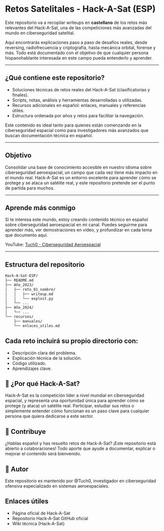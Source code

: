 # Retos Satelitales - Hack-A-Sat (ESP)

Este repositorio va a recopilar writeups en **castellano** de los retos más relevantes del Hack-A-Sat, una de las competiciones más avanzadas del mundo en ciberseguridad satelital.

Aquí encontrarás explicaciones paso a paso de desafíos reales, desde reversing, radiofrecuencia y criptografía, hasta mecánica orbital, forense y más. Todo está documentado con el objetivo de que cualquier persona hispanohablante interesada en este campo pueda entenderlo y aprender.

---

## ¿Qué contiene este repositorio?

- Soluciones técnicas de retos reales del Hack-A-Sat (clasificatorias y finales).
- Scripts, notas, análisis y herramientas desarrolladas o utilizadas.
- Recursos adicionales en español: enlaces, manuales y referencias útiles.
- Estructura ordenada por años y retos para facilitar la navegación.

Este contenido es ideal tanto para quienes están comenzando en la ciberseguridad espacial como para investigadores más avanzados que buscan documentación técnica en español.

---

## Objetivo

Consolidar una base de conocimiento accesible en nuestro idioma sobre ciberseguridad aeroespacial, un campo que cada vez tiene más impacto en el mundo real. Hack-A-Sat es un entorno excelente para aprender cómo se protege y se ataca un satélite real, y este repositorio pretende ser el punto de partida para muchos.

---

## Aprende más conmigo

Si te interesa este mundo, estoy creando contenido técnico en español sobre ciberseguridad aeroespacial en mi canal. Puedes seguirme para aprender más, ver demostraciones en vídeo, y profundizar en cada tema que documento aquí.

YouTube: [Tuch0 - Ciberseguridad Aeroespacial](https://www.youtube.com/@Tuch0_)

---

## Estructura del repositorio

```bash
Hack-A-Sat-ESP/
├── README.md
├── Año_2023/
│   ├── reto_01_nombre/
│   │   ├── writeup.md
│   │   └── exploit.py
│   └── ...
├── Año_2024/
│   └── ...
└── recursos/
    ├── manuales/
    └── enlaces_utiles.md
```

## Cada reto incluirá su propio directorio con:
- Descripción clara del problema.
- Explicación técnica de la solución.
- Código utilizado.
- Aprendizajes clave.

## 🚀 ¿Por qué Hack-A-Sat?
Hack-A-Sat es la competición líder a nivel mundial en ciberseguridad espacial, y representa una oportunidad única para aprender cómo se protege (y ataca) un satélite real. Participar, estudiar sus retos o simplemente entender cómo funcionan es un paso clave para cualquier persona que quiera dedicarse a este sector.

## 🤝 Contribuye
¿Hablas español y has resuelto retos de Hack-A-Sat? ¡Este repositorio está abierto a colaboraciones! Todo aporte que ayude a documentar, explicar o mejorar el contenido será bienvenido.

## 🧭 Autor
Este repositorio es mantenido por @Tuch0, investigador en ciberseguridad ofensiva especializado en sistemas aeroespaciales.

## Enlaces útiles
- Página oficial de Hack-A-Sat
- Repositorio Hack-A-Sat GitHub oficial
- Wiki técnica (Hack-A-Sat)

